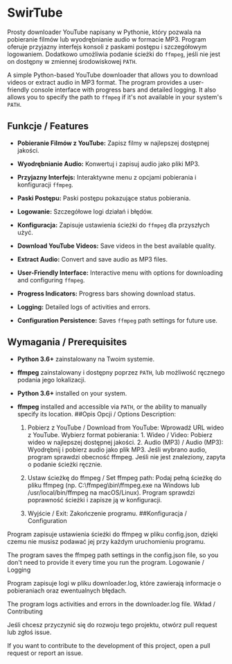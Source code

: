 # SwirTube

Prosty downloader YouTube napisany w Pythonie, który pozwala na pobieranie filmów lub wyodrębnianie audio w formacie MP3. Program oferuje przyjazny interfejs konsoli z paskami postępu i szczegółowym logowaniem. Dodatkowo umożliwia podanie ścieżki do `ffmpeg`, jeśli nie jest on dostępny w zmiennej środowiskowej `PATH`.

A simple Python-based YouTube downloader that allows you to download videos or extract audio in MP3 format. The program provides a user-friendly console interface with progress bars and detailed logging. It also allows you to specify the path to `ffmpeg` if it's not available in your system's `PATH`.

## Funkcje / Features

- **Pobieranie Filmów z YouTube:** Zapisz filmy w najlepszej dostępnej jakości.
- **Wyodrębnianie Audio:** Konwertuj i zapisuj audio jako pliki MP3.
- **Przyjazny Interfejs:** Interaktywne menu z opcjami pobierania i konfiguracji `ffmpeg`.
- **Paski Postępu:** Paski postępu pokazujące status pobierania.
- **Logowanie:** Szczegółowe logi działań i błędów.
- **Konfiguracja:** Zapisuje ustawienia ścieżki do `ffmpeg` dla przyszłych użyć.

- **Download YouTube Videos:** Save videos in the best available quality.
- **Extract Audio:** Convert and save audio as MP3 files.
- **User-Friendly Interface:** Interactive menu with options for downloading and configuring `ffmpeg`.
- **Progress Indicators:** Progress bars showing download status.
- **Logging:** Detailed logs of activities and errors.
- **Configuration Persistence:** Saves `ffmpeg` path settings for future use.

## Wymagania / Prerequisites

- **Python 3.6+** zainstalowany na Twoim systemie.
- **ffmpeg** zainstalowany i dostępny poprzez `PATH`, lub możliwość ręcznego podania jego lokalizacji.

- **Python 3.6+** installed on your system.
- **ffmpeg** installed and accessible via `PATH`, or the ability to manually specify its location.
##Opis Opcji / Options Description:

    1. Pobierz z YouTube / Download from YouTube:
        Wprowadź URL wideo z YouTube.
        Wybierz format pobierania:
            1. Wideo / Video: Pobierz wideo w najlepszej dostępnej jakości.
            2. Audio (MP3) / Audio (MP3): Wyodrębnij i pobierz audio jako plik MP3.
        Jeśli wybrano audio, program sprawdzi obecność ffmpeg. Jeśli nie jest znaleziony, zapyta o podanie ścieżki ręcznie.

    2. Ustaw ścieżkę do ffmpeg / Set ffmpeg path:
        Podaj pełną ścieżkę do pliku ffmpeg (np. C:\ffmpeg\bin\ffmpeg.exe na Windows lub /usr/local/bin/ffmpeg na macOS/Linux).
        Program sprawdzi poprawność ścieżki i zapisze ją w konfiguracji.

    3. Wyjście / Exit:
        Zakończenie programu.
  ##Konfiguracja / Configuration

Program zapisuje ustawienia ścieżki do ffmpeg w pliku config.json, dzięki czemu nie musisz podawać jej przy każdym uruchomieniu programu.

The program saves the ffmpeg path settings in the config.json file, so you don't need to provide it every time you run the program.
Logowanie / Logging

Program zapisuje logi w pliku downloader.log, które zawierają informacje o pobieraniach oraz ewentualnych błędach.

The program logs activities and errors in the downloader.log file.
Wkład / Contributing

Jeśli chcesz przyczynić się do rozwoju tego projektu, otwórz pull request lub zgłoś issue.

If you want to contribute to the development of this project, open a pull request or report an issue.     
